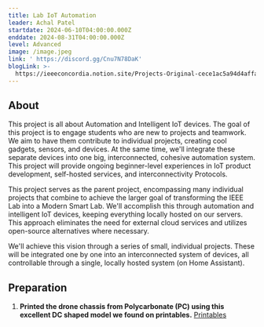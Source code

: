 ```yaml
---
title: Lab IoT Automation
leader: Achal Patel
startdate: 2024-06-10T04:00:00.000Z
enddate: 2024-08-31T04:00:00.000Z
level: Advanced
image: /image.jpeg
link: ' https://discord.gg/Cnu7N78DaK'
blogLink: >-
  https://ieeeconcordia.notion.site/Projects-Original-cece1ac5a94d4affa9845ac8855afe3a
---
```


## About

This project is all about Automation and Intelligent IoT devices. The goal of this project is to engage students who are new to projects and teamwork. We aim to have them contribute to individual projects, creating cool gadgets, sensors, and devices. At the same time, we'll integrate these separate devices into one big, interconnected, cohesive automation system. This project will provide ongoing beginner-level experiences in IoT product development, self-hosted services, and interconnectivity Protocols.

This project serves as the parent project, encompassing many individual projects that combine to achieve the larger goal of transforming the IEEE Lab into a Modern Smart Lab. We'll accomplish this through automation and intelligent IoT devices, keeping everything locally hosted on our servers. This approach eliminates the need for external cloud services and utilizes open-source alternatives where necessary.

We'll achieve this vision through a series of small, individual projects. These will be integrated one by one into an interconnected system of devices, all controllable through a single, locally hosted system (on Home Assistant).

## Preparation

1. **Printed the drone chassis from Polycarbonate (PC) using this excellent DC shaped model we found on printables.**
   [Printables](https://www.printables.com/model/196607-6-fpv-drone)
